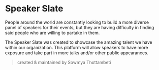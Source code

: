 # Speaker Slate

People around the world are constantly looking to build a more diverse panel of speakers for their events, but they are having difficulty in finding said people who are willing to partake in them.

The Speaker Slate was created to showcase the amazing talent we have within our organization. This platform will allow speakers to have more exposure and take part in more talks and/or other public appearances.

> created & maintained by Sowmya Thottambeti